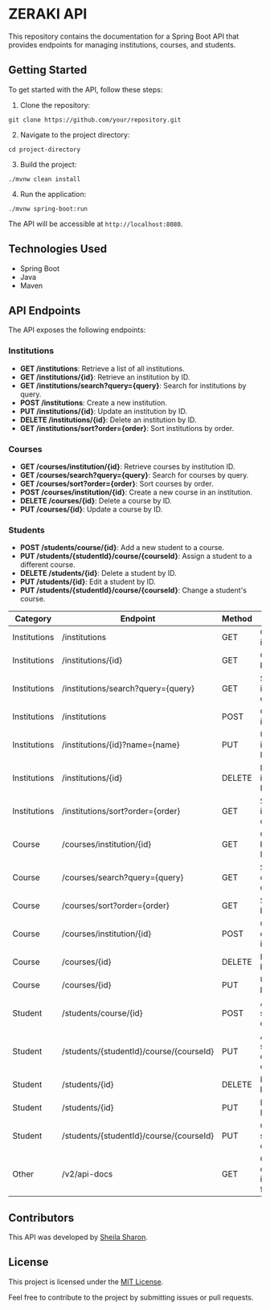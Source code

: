 # ZERAKI API

This repository contains the documentation for a Spring Boot API that provides endpoints for managing institutions, courses, and students.


## Getting Started

To get started with the API, follow these steps:

1. Clone the repository:

```shell
git clone https://github.com/your/repository.git
```

2. Navigate to the project directory:

```shell
cd project-directory
```

3. Build the project:

```shell
./mvnw clean install
```

4. Run the application:

```shell
./mvnw spring-boot:run
```

The API will be accessible at `http://localhost:8080`.


## Technologies Used

- Spring Boot
- Java
- Maven

## API Endpoints

The API exposes the following endpoints:

### Institutions

- **GET /institutions**: Retrieve a list of all institutions.
- **GET /institutions/{id}**: Retrieve an institution by ID.
- **GET /institutions/search?query={query}**: Search for institutions by query.
- **POST /institutions**: Create a new institution.
- **PUT /institutions/{id}**: Update an institution by ID.
- **DELETE /institutions/{id}**: Delete an institution by ID.
- **GET /institutions/sort?order={order}**: Sort institutions by order.

### Courses

- **GET /courses/institution/{id}**: Retrieve courses by institution ID.
- **GET /courses/search?query={query}**: Search for courses by query.
- **GET /courses/sort?order={order}**: Sort courses by order.
- **POST /courses/institution/{id}**: Create a new course in an institution.
- **DELETE /courses/{id}**: Delete a course by ID.
- **PUT /courses/{id}**: Update a course by ID.

### Students

- **POST /students/course/{id}**: Add a new student to a course.
- **PUT /students/{studentId}/course/{courseId}**: Assign a student to a different course.
- **DELETE /students/{id}**: Delete a student by ID.
- **PUT /students/{id}**: Edit a student by ID.
- **PUT /students/{studentId}/course/{courseId}**: Change a student's course.


| Category     | Endpoint                                 | Method | Description                            |
|--------------|------------------------------------------|--------|----------------------------------------|
| Institutions | /institutions                            | GET    | Get all institutions                    |
| Institutions | /institutions/{id}                       | GET    | Get institution by ID                   |
| Institutions | /institutions/search?query={query}       | GET    | Search institutions by query            |
| Institutions | /institutions                            | POST   | Create a new institution                |
| Institutions | /institutions/{id}?name={name}           | PUT    | Update institution by ID                |
| Institutions | /institutions/{id}                       | DELETE | Delete institution by ID                |
| Institutions | /institutions/sort?order={order}         | GET    | Sort institutions by order              |
| Course       | /courses/institution/{id}                | GET    | Get courses by institution ID           |
| Course       | /courses/search?query={query}            | GET    | Search/filter courses by query          |
| Course       | /courses/sort?order={order}              | GET    | Sort courses by order                   |
| Course       | /courses/institution/{id}                | POST   | Create a new course in an institution   |
| Course       | /courses/{id}                            | DELETE | Delete course by ID                     |
| Course       | /courses/{id}                            | PUT    | Update course by ID                     |
| Student      | /students/course/{id}                    | POST   | Add a new student to a course           |
| Student      | /students/{studentId}/course/{courseId}  | PUT    | Assign a student to a different course  |
| Student      | /students/{id}                           | DELETE | Delete student by ID                    |
| Student      | /students/{id}                           | PUT    | Edit student by ID                      |
| Student      | /students/{studentId}/course/{courseId}  | PUT    | Change student's course                  |
| Other        | /v2/api-docs                             | GET    | Get API documentation in JSON format    |


## Contributors

This API was developed by [Sheila Sharon](https://github.com/devsheila).

## License

This project is licensed under the [MIT License](LICENSE).

Feel free to contribute to the project by submitting issues or pull requests.
